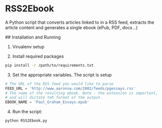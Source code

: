 # RSS2Ebook
A Python script that converts articles linked to in a RSS feed, extracts the article content and generates a single ebook (ePub, PDF, docx...)

## Installation and Running

1. Virualenv setup 

2. Install required packages
```bash
pip install -r /path/to/requirements.txt
```

3. Set the appropriate variables. The script is setup

```python
# The URL of the RSS feed you would like to parse
FEED_URL = 'http://www.aaronsw.com/2002/feeds/pgessays.rss'
# The name of the resulting ebook. Note - the extension is important,
# and will dictate teh format of the output.
EBOOK_NAME = 'Paul_Graham_Essays.epub'
```
 
4. Run the script:
```bash
python RSS2Ebook.py
```
